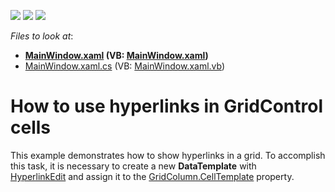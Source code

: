 <!-- default badges list -->
![](https://img.shields.io/endpoint?url=https://codecentral.devexpress.com/api/v1/VersionRange/128653668/21.1.5%2B)
[![](https://img.shields.io/badge/Open_in_DevExpress_Support_Center-FF7200?style=flat-square&logo=DevExpress&logoColor=white)](https://supportcenter.devexpress.com/ticket/details/E1379)
[![](https://img.shields.io/badge/📖_How_to_use_DevExpress_Examples-e9f6fc?style=flat-square)](https://docs.devexpress.com/GeneralInformation/403183)
<!-- default badges end -->
<!-- default file list -->
*Files to look at*:

* **[MainWindow.xaml](./CS/MainWindow.xaml) (VB: [MainWindow.xaml](./VB/MainWindow.xaml))**
* [MainWindow.xaml.cs](./CS/MainWindow.xaml.cs) (VB: [MainWindow.xaml.vb](./VB/MainWindow.xaml.vb))
<!-- default file list end -->
# How to use hyperlinks in GridControl cells


<p>This example demonstrates how to show hyperlinks in a grid. To accomplish this task, it is necessary to create a new <strong>DataTemplate</strong> with <a href="https://documentation.devexpress.com/#WPF/CustomDocument117458">HyperlinkEdit</a> and assign it to the <a href="https://documentation.devexpress.com/#WPF/DevExpressXpfGridColumnBase_CellTemplatetopic">GridColumn.CellTemplate</a> property.</p>

<br/>


